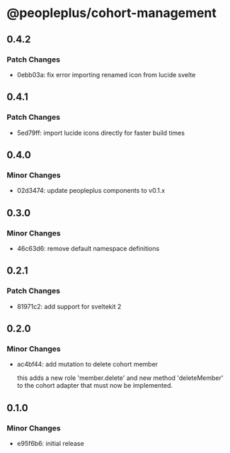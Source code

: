 # @peopleplus/cohort-management

## 0.4.2

### Patch Changes

- 0ebb03a: fix error importing renamed icon from lucide svelte

## 0.4.1

### Patch Changes

- 5ed79ff: import lucide icons directly for faster build times

## 0.4.0

### Minor Changes

- 02d3474: update peopleplus components to v0.1.x

## 0.3.0

### Minor Changes

- 46c63d6: remove default namespace definitions

## 0.2.1

### Patch Changes

- 81971c2: add support for sveltekit 2

## 0.2.0

### Minor Changes

- ac4bf44: add mutation to delete cohort member

  this adds a new role 'member.delete' and new method 'deleteMember' to the cohort adapter that must
  now be implemented.

## 0.1.0

### Minor Changes

- e95f6b6: initial release
